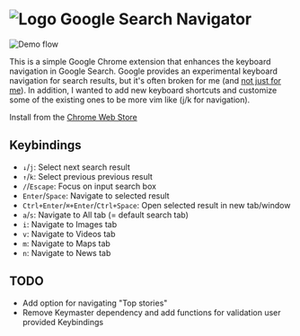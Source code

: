 # ![Logo](https://github.com/infokiller/google-search-navigator/blob/master/icon48.png?raw=true) Google Search Navigator

![Demo flow](https://github.com/infokiller/google-search-navigator/blob/master/demo.gif?raw=true)

This is a simple Google Chrome extension that enhances the keyboard navigation
in Google Search. Google provides an experimental keyboard navigation for search
results, but it's often broken for me (and [not just for
me](https://goo.gl/1zMkYu)). In addition, I wanted to add new keyboard shortcuts
and customize some of the existing ones to be more vim like (j/k for
navigation).

Install from the [Chrome Web
Store](https://chrome.google.com/webstore/detail/enhanced-keyboard-navigat/cohamjploocgoejdfanacfgkhjkhdkek)

## Keybindings

*   `↓`/`j`: Select next search result
*   `↑`/`k`: Select previous previous result
*   `/`/`Escape`: Focus on input search box
*   `Enter`/`Space`: Navigate to selected result
*   `Ctrl+Enter`/`⌘+Enter`/`Ctrl+Space`: Open selected result in new tab/window
*   `a`/`s`: Navigate to All tab (= default search tab)
*   `i`: Navigate to Images tab
*   `v`: Navigate to Videos tab
*   `m`: Navigate to Maps tab
*   `n`: Navigate to News tab

## TODO

*   Add option for navigating "Top stories"
*   Remove Keymaster dependency and add functions for validation user provided
    Keybindings